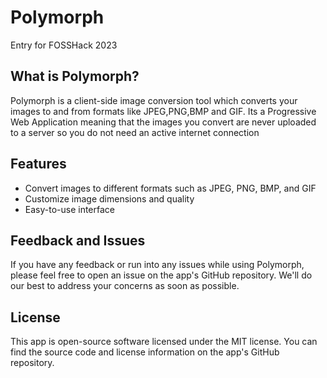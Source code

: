 # Polymorph

Entry for FOSSHack 2023

## What is Polymorph?

Polymorph is a client-side image conversion tool which converts your images to and from formats like JPEG,PNG,BMP and GIF.
Its a Progressive Web Application meaning that the images you convert are never uploaded to a server so you do not need an active internet connection

## Features

-   Convert images to different formats such as JPEG, PNG, BMP, and GIF
-   Customize image dimensions and quality
-   Easy-to-use interface

## Feedback and Issues

If you have any feedback or run into any issues while using Polymorph, please feel free to open an issue on the app's GitHub repository. We'll do our best to address your concerns as soon as possible.

## License

This app is open-source software licensed under the MIT license. You can find the source code and license information on the app's GitHub repository.

